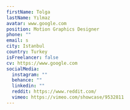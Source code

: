 ```yaml
---
firstName: Tolga
lastName: Yılmaz
avatar: www.google.com
position: Motion Graphics Designer
phone: ""
email: s
city: Istanbul
country: Turkey
isFreelancer: false
cv: https://www.google.com
socialMedia:
  instagram: ""
  behance: ""
  linkedin: ""
  reddit: https://www.reddit.com/
  vimeo: https://vimeo.com/showcase/9532811
---
```

